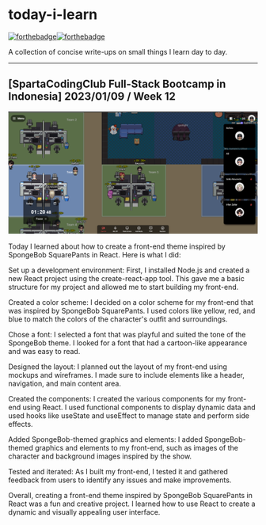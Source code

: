 # today-i-learn

[![forthebadge](https://forthebadge.com/images/badges/built-with-love.svg)](https://wajahatkarim.com)[![forthebadge](https://forthebadge.com/images/badges/makes-people-smile.svg)](https://wajahatkarim.com)

A collection of concise write-ups on small things I learn day to day.

---

## [SpartaCodingClub Full-Stack Bootcamp in Indonesia] 2023/01/09 / Week 12

![image](/images/59.png)

Today I learned about how to create a front-end theme inspired by SpongeBob SquarePants in React. Here is what I did:

Set up a development environment: First, I installed Node.js and created a new React project using the create-react-app tool. This gave me a basic structure for my project and allowed me to start building my front-end.

Created a color scheme: I decided on a color scheme for my front-end that was inspired by SpongeBob SquarePants. I used colors like yellow, red, and blue to match the colors of the character's outfit and surroundings.

Chose a font: I selected a font that was playful and suited the tone of the SpongeBob theme. I looked for a font that had a cartoon-like appearance and was easy to read.

Designed the layout: I planned out the layout of my front-end using mockups and wireframes. I made sure to include elements like a header, navigation, and main content area.

Created the components: I created the various components for my front-end using React. I used functional components to display dynamic data and used hooks like useState and useEffect to manage state and perform side effects.

Added SpongeBob-themed graphics and elements: I added SpongeBob-themed graphics and elements to my front-end, such as images of the character and background images inspired by the show.

Tested and iterated: As I built my front-end, I tested it and gathered feedback from users to identify any issues and make improvements.

Overall, creating a front-end theme inspired by SpongeBob SquarePants in React was a fun and creative project. I learned how to use React to create a dynamic and visually appealing user interface.
